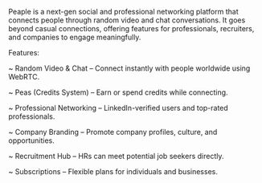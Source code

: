 Peaple is a next-gen social and professional networking platform that connects people through random video and chat conversations. It goes beyond casual connections, offering features for professionals, recruiters, and companies to engage meaningfully.

Features:

~ Random Video & Chat – Connect instantly with people worldwide using WebRTC.

~ Peas (Credits System) – Earn or spend credits while connecting.

~ Professional Networking – LinkedIn-verified users and top-rated professionals.

~ Company Branding – Promote company profiles, culture, and opportunities.

~ Recruitment Hub – HRs can meet potential job seekers directly.

~ Subscriptions – Flexible plans for individuals and businesses.
